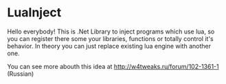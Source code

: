 LuaInject
=============

Hello everybody!
This is .Net Library to inject programs which use lua, so you can register there some your libraries, functions or totally control it's behavior.
In theory you can just replace existing lua engine with another one.

You can see more abouth this idea at http://w4tweaks.ru/forum/102-1361-1 (Russian)